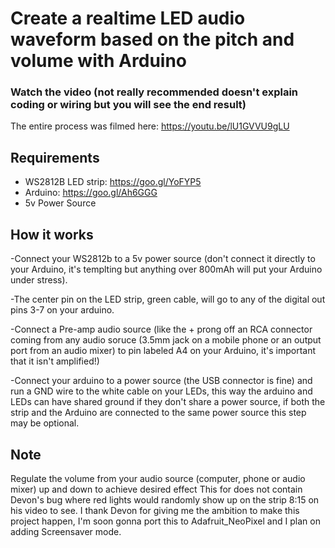
# Create a realtime LED audio waveform based on the pitch and volume with Arduino
### Watch the video (not really recommended doesn't explain coding or wiring but you will see the end result)
The entire process was filmed here: https://youtu.be/lU1GVVU9gLU

## Requirements
- WS2812B LED strip: https://goo.gl/YoFYP5
- Arduino: https://goo.gl/Ah6GGG
- 5v Power Source

## How it works

-Connect your WS2812b to a 5v power source (don't connect it directly to your Arduino, it's templting but anything over 800mAh will put your Arduino under stress).

-The center pin on the LED strip, green cable, will go to any of the digital out pins 3-7 on your arduino.

-Connect a Pre-amp audio source (like the + prong off an RCA connector coming from any audio soruce (3.5mm jack on a mobile phone or an output port from an audio mixer) to pin labeled A4 on your Arduino, it's important that it isn't amplified!)

-Connect your arduino to a power source (the USB connector is fine) and run a GND wire to the white cable on your LEDs, this way the arduino and LEDs can have shared ground if they don't share a power source, if both the strip and the Arduino are connected to the same power source this step may be optional.

## Note
Regulate the volume from your audio source (computer, phone or audio mixer) up and down to achieve desired effect
This for does not contain Devon's bug where red lights would randomly show up on the strip 8:15 on his video to see.
I thank Devon for giving me the ambition to make this project happen, I'm soon gonna port this to Adafruit_NeoPixel and I plan on adding Screensaver mode.

